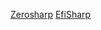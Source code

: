 <a href="https://github.com/MichalStrehovsky/zerosharp/blob/master/efi-no-runtime/zerosharp.cs">Zerosharp</a>
<a href="https://github.com/JoshuaWierenga/EfiSharp">EfiSharp</a>